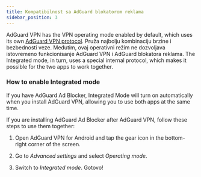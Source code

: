 ```yaml
---
title: Kompatibilnost sa AdGuard blokatorom reklama
sidebar_position: 3
---
```


AdGuard VPN has the VPN operating mode enabled by default, which uses its own [AdGuard VPN protocol](/general/adguard-vpn-protocol). Pruža najbolju kombinaciju brzine i bezbednosti veze. Međutim, ovaj operativni režim ne dozvoljava istovremeno funkcionisanje AdGuard VPN i AdGuard blokatora reklama. The Integrated mode, in turn, uses a special internal protocol, which makes it possible for the two apps to work together.

### How to enable Integrated mode

If you have AdGuard Ad Blocker, Integrated Mode will turn on automatically when you install AdGuard VPN, allowing you to use both apps at the same time.

If you are installing AdGuard Ad Blocker after AdGuard VPN, follow these steps to use them together:

1. Open AdGuard VPN for Android and tap the gear icon in the bottom-right corner of the screen.

2. Go to *Advanced settings* and select *Operating mode*.

3. Switch to *Integrated mode*. Gotovo!
